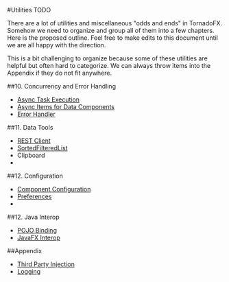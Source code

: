 #Utilities TODO

There are a lot of utilities and miscellaneous "odds and ends" in TornadoFX. Somehow we need to organize and group all of them into a few chapters. Here is the proposed outline. Feel free to make edits to this document until we are all happy with the direction.

This is a bit challenging to organize because some of these utilities are helpful but often hard to categorize. We can always throw items into the Appendix if they do not fit anywhere.


##10. Concurrency and Error Handling
- [Async Task Execution](https://github.com/edvin/tornadofx/wiki/Async-Task-Execution#async-task-execution)
- [Async Items for Data Components](https://github.com/edvin/tornadofx/wiki/Async-Task-Execution#async-items-for-data-driven-components)
- [Error Handler](https://github.com/edvin/tornadofx/wiki/Error-Handler#error-handler)

##11. Data Tools
- [REST Client](https://github.com/edvin/tornadofx/wiki/JsonModel)
- [SortedFilteredList](https://github.com/edvin/tornadofx/wiki/Utilities#sortedfilteredlist)
- Clipboard
- 

##12. Configuration
- [Component Configuration](https://github.com/edvin/tornadofx/wiki/Config)
- [Preferences](https://github.com/edvin/tornadofx/pull/107)
- 

##12. Java Interop
- [POJO Binding](https://github.com/edvin/tornadofx/wiki/Utilities#pojo-binding)
- [JavaFX Interop](https://github.com/edvin/tornadofx/wiki/Integrate-with-existing-JavaFX-Applications)


##Appendix 
- [Third Party Injection](https://github.com/edvin/tornadofx/wiki/Dependency-Injection#third-party-injection-frameworks)
- [Logging](https://github.com/edvin/tornadofx/wiki/Logging)
